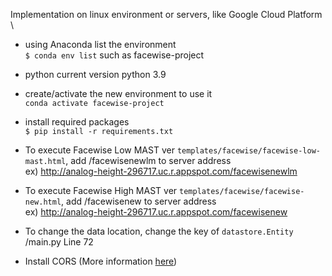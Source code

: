 Implementation on linux environment or servers, like Google Cloud Platform \
- using Anaconda list the environment \
`$ conda env list`
such as facewise-project

- python
current version python 3.9

- create/activate the new environment to use it \
`conda activate facewise-project`

- install required packages \
`$ pip install -r requirements.txt`

- To execute Facewise Low MAST ver `templates/facewise/facewise-low-mast.html`, add /facewisenewlm to server address \
ex) http://analog-height-296717.uc.r.appspot.com/facewisenewlm

- To execute Facewise High MAST ver `templates/facewise/facewise-new.html`, add /facewisenew to server address \
ex) http://analog-height-296717.uc.r.appspot.com/facewisenew

- To change the data location, change the key of `datastore.Entity` \
/main.py Line 72

- Install CORS (More information [here](https://www.youtube.com/watch?v=KruSUqLdxQA))
